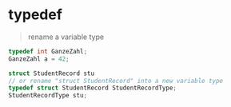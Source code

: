 # typedef
> rename a variable type

```c++
typedef int GanzeZahl;
GanzeZahl a = 42;

struct StudentRecord stu 
// or rename "struct StudentRecord" into a new variable type
typedef struct StudentRecord StudentRecordType;
StudentRecordType stu;
```